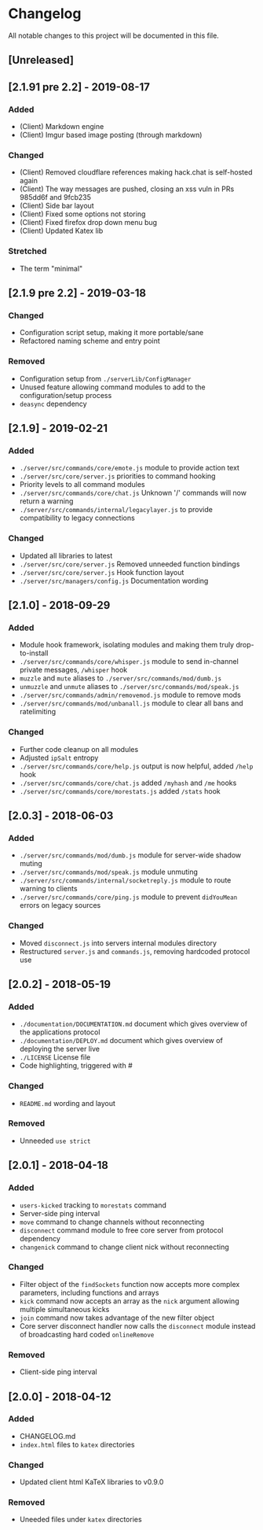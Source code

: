 # Changelog
All notable changes to this project will be documented in this file.

## [Unreleased]

## [2.1.91 pre 2.2] - 2019-08-17
### Added
- (Client) Markdown engine
- (Client) Imgur based image posting (through markdown)

### Changed
- (Client) Removed cloudflare references making hack.chat is self-hosted again
- (Client) The way messages are pushed, closing an xss vuln in PRs 985dd6f and 9fcb235
- (Client) Side bar layout
- (Client) Fixed some options not storing
- (Client) Fixed firefox drop down menu bug
- (Client) Updated Katex lib

### Stretched
- The term "minimal"

## [2.1.9 pre 2.2] - 2019-03-18
### Changed
- Configuration script setup, making it more portable/sane
- Refactored naming scheme and entry point

### Removed
- Configuration setup from `./serverLib/ConfigManager`
- Unused feature allowing command modules to add to the configuration/setup process
- `deasync` dependency

## [2.1.9] - 2019-02-21
### Added
- `./server/src/commands/core/emote.js` module to provide action text
- `./server/src/core/server.js` priorities to command hooking
- Priority levels to all command modules
- `./server/src/commands/core/chat.js` Unknown '/' commands will now return a warning
- `./server/src/commands/internal/legacylayer.js` to provide compatibility to legacy connections

### Changed
- Updated all libraries to latest
- `./server/src/core/server.js` Removed unneeded function bindings
- `./server/src/core/server.js` Hook function layout
- `./server/src/managers/config.js` Documentation wording

## [2.1.0] - 2018-09-29
### Added
- Module hook framework, isolating modules and making them truly drop-to-install
- `./server/src/commands/core/whisper.js` module to send in-channel private messages, `/whisper` hook
- `muzzle` and `mute` aliases to `./server/src/commands/mod/dumb.js`
- `unmuzzle` and `unmute` aliases to `./server/src/commands/mod/speak.js`
- `./server/src/commands/admin/removemod.js` module to remove mods
- `./server/src/commands/mod/unbanall.js` module to clear all bans and ratelimiting

### Changed
- Further code cleanup on all modules
- Adjusted `ipSalt` entropy
- `./server/src/commands/core/help.js` output is now helpful, added `/help` hook
- `./server/src/commands/core/chat.js` added `/myhash` and `/me` hooks
- `./server/src/commands/core/morestats.js` added `/stats` hook

## [2.0.3] - 2018-06-03
### Added
- `./server/src/commands/mod/dumb.js` module for server-wide shadow muting
- `./server/src/commands/mod/speak.js` module unmuting
- `./server/src/commands/internal/socketreply.js` module to route warning to clients
- `./server/src/commands/core/ping.js` module to prevent `didYouMean` errors on legacy sources

### Changed
- Moved `disconnect.js` into servers internal modules directory
- Restructured `server.js` and `commands.js`, removing hardcoded protocol use

## [2.0.2] - 2018-05-19
### Added
- `./documentation/DOCUMENTATION.md` document which gives overview of the applications protocol
- `./documentation/DEPLOY.md` document which gives overview of deploying the server live
- `./LICENSE` License file
- Code highlighting, triggered with #

### Changed
- `README.md` wording and layout

### Removed
- Unneeded `use strict`

## [2.0.1] - 2018-04-18
### Added
- `users-kicked` tracking to `morestats` command
- Server-side ping interval
- `move` command to change channels without reconnecting
- `disconnect` command module to free core server from protocol dependency
- `changenick` command to change client nick without reconnecting

### Changed
- Filter object of the `findSockets` function now accepts more complex parameters, including functions and arrays
- `kick` command now accepts an array as the `nick` argument allowing multiple simultaneous kicks
- `join` command now takes advantage of the new filter object
- Core server disconnect handler now calls the `disconnect` module instead of broadcasting hard coded `onlineRemove`

### Removed
- Client-side ping interval

## [2.0.0] - 2018-04-12
### Added
- CHANGELOG.md
- `index.html` files to `katex` directories

### Changed
- Updated client html KaTeX libraries to v0.9.0

### Removed
- Uneeded files under `katex` directories
